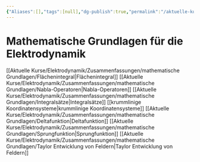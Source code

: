 ```yaml
---
{"Aliases":[],"tags":[null],"dg-publish":true,"permalink":"/aktuelle-kurse/elektrodynamik/vorlesung/1-mathematische-grundlagen/mathematische-grundlagen-fuer-die-elektrodynamik/","dgHomeLink":true,"dgPassFrontmatter":true}
---
```


# Mathematische Grundlagen für die Elektrodynamik
[[Aktuelle Kurse/Elektrodynamik/Zusammenfassungen/mathematische Grundlagen/Flächenintegral|Flächenintegral]]
[[Aktuelle Kurse/Elektrodynamik/Zusammenfassungen/mathematische Grundlagen/Nabla-Operatoren|Nabla-Operatoren]]
[[Aktuelle Kurse/Elektrodynamik/Zusammenfassungen/mathematische Grundlagen/Integralsätze|Integralsätze]]
[[krummlinige Koordinatensysteme|krummlinige Koordinatensysteme]]
[[Aktuelle Kurse/Elektrodynamik/Zusammenfassungen/mathematische Grundlagen/Deltafunktion|Deltafunktion]]
[[Aktuelle Kurse/Elektrodynamik/Zusammenfassungen/mathematische Grundlagen/Sprungfunktion|Sprungfunktion]]
[[Aktuelle Kurse/Elektrodynamik/Zusammenfassungen/mathematische Grundlagen/Taylor Entwicklung von Feldern|Taylor Entwicklung von Feldern]]